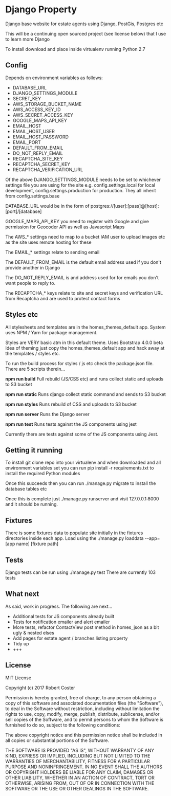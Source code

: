 Django Property
===============

Django base website for estate agents using Django, PostGis, Postgres etc

This will be a continuing open sourced project (see license below) that I use
to learn more Django

To install download and place inside virtualenv running Python 2.7

Config
----

Depends on environment variables as follows:

* DATABASE_URL
* DJANGO_SETTINGS_MODULE
* SECRET_KEY
* AWS_STORAGE_BUCKET_NAME
* AWS_ACCESS_KEY_ID
* AWS_SECRET_ACCESS_KEY
* GOOGLE_MAPS_API_KEY
* EMAIL_HOST
* EMAIL_HOST_USER
* EMAIL_HOST_PASSWORD
* EMAIL_PORT
* DEFAULT_FROM_EMAIL
* DO_NOT_REPLY_EMAIL
* RECAPTCHA_SITE_KEY
* RECAPTCHA_SECRET_KEY
* RECAPTCHA_VERIFICATION_URL

Of the above DJANGO_SETTINGS_MODULE needs to be set to whichever
settings file you are using for the site e.g. config.settings.local
for local development, config.settings.production for production. 
They all inherit from config.settings.base

DATABASE_URL would be in the form of postgres://[user]:[pass]@[host]:[port]/[database]

GOOGLE_MAPS_API_KEY you need to register with Google and give permission
for Geocoder API as well as Javascript Maps

The AWS_* settings need to map to a bucket IAM user to upload
images etc as the site uses remote hosting for these

The EMAIL_* settings relate to sending email 

The DEFAULT_FROM_EMAIL is the default email address used if you don't provide another in Django

The DO_NOT_REPLY_EMAIL is and address used for for emails you don't want
people to reply to.

The RECAPTCHA_* keys relate to site and secret keys and verification URL from Recaptcha and are 
used to protect contact forms

Styles etc
-----

All stylesheets and templates are in the homes_themes_default
app. System uses NPM / Yarn for package management.

Styles are VERY basic atm in this default theme. Uses Bootstrap 4.0.0 beta
Idea of theming just copy the homes_themes_default app and hack away at
the templates / styles etc.

To run the build process for styles / js etc check the package.json file.
There are 5 scripts therein...

**npm run build**
Full rebuild (JS/CSS etc) and runs collect static and uploads to S3
bucket

**npm run static**
Runs django collect static command and sends to S3 bucket

**npm run styles**
Runs rebuild of CSS and uploads to S3 bucket

**npm run server**
Runs the Django server

**npm run test**
Runs tests against the JS components using jest

Currently there are tests against some of the JS components using Jest.

Getting it running
----

To install git clone repo into your virtualenv and when downloaded and all environment
variables set you can run pip install -r requirements.txt to install
the required Python modules

Once this succeeds then you can run ./manage.py migrate to install
the database tables etc

Once this is complete just ./manage.py runserver and visit 127.0.0.1:8000 and it should be running.

Fixtures
----
There is some fixtures data to populate site initially in the fixtures directories inside each app. Load
using the ./manage.py loaddata --app=[app name] [fixture path]

Tests
----
Django tests can be run using ./manage.py test
There are currently 103 tests 

What next
----
As said, work in progress. The following are next...

* Additional tests for JS components already built
* Tests for notification emailer and alert emailer
* More tests, refactor ContactView post method in homes_json as a bit ugly & nested elses
* Add pages for estate agent / branches listing property
* Tidy up
* +++

License
----
MIT License

Copyright (c) 2017 Robert Coster

Permission is hereby granted, free of charge, to any person obtaining a copy
of this software and associated documentation files (the "Software"), to deal
in the Software without restriction, including without limitation the rights
to use, copy, modify, merge, publish, distribute, sublicense, and/or sell
copies of the Software, and to permit persons to whom the Software is
furnished to do so, subject to the following conditions:

The above copyright notice and this permission notice shall be included in all
copies or substantial portions of the Software.

THE SOFTWARE IS PROVIDED "AS IS", WITHOUT WARRANTY OF ANY KIND, EXPRESS OR
IMPLIED, INCLUDING BUT NOT LIMITED TO THE WARRANTIES OF MERCHANTABILITY,
FITNESS FOR A PARTICULAR PURPOSE AND NONINFRINGEMENT. IN NO EVENT SHALL THE
AUTHORS OR COPYRIGHT HOLDERS BE LIABLE FOR ANY CLAIM, DAMAGES OR OTHER
LIABILITY, WHETHER IN AN ACTION OF CONTRACT, TORT OR OTHERWISE, ARISING FROM,
OUT OF OR IN CONNECTION WITH THE SOFTWARE OR THE USE OR OTHER DEALINGS IN THE
SOFTWARE.